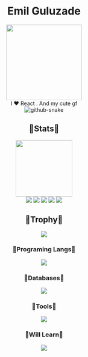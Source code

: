 <div align="center">
  <h1>Emil Guluzade</h1>
</div>

<div align="center">
  <img height=200px src="[https://avatars.githubusercontent.com/u/62157770?v=4](https://avatars.githubusercontent.com/u/139626288?v=4)"></br>
  I ❤ React . And my cute gf</br>
  <picture>
    <source media="(prefers-color-scheme: dark)" srcset="https://github.com/EmilGuluzade/EmilGuluzade/blob/output/github-contribution-grid-snake-dark.svg" />
    <source media="(prefers-color-scheme: light)" srcset="https://github.com/EmilGuluzade/EmilGuluzade/blob/output/github-contribution-grid-snake.svg" />
    <img alt="github-snake" src="github-snake.svg" />
  </picture></br>
</div>

<div align=center> 
  <h2>💖Stats💖</h2>
  <img height=150px src="https://streak-stats.demolab.com?user=emilguluzade&theme=algolia"></br>
  <img src="https://github-profile-summary-cards.vercel.app/api/cards/profile-details?username=emilguluzade&theme=algolia">
  <img src="https://github-profile-summary-cards.vercel.app/api/cards/repos-per-language?username=emilguluzade&theme=algolia">
  <img src="https://github-profile-summary-cards.vercel.app/api/cards/most-commit-language?username=emilguluzade&theme=algolia">
  <img src="https://github-profile-summary-cards.vercel.app/api/cards/stats?username=emilguluzade&theme=algolia">
  <img src="https://github-profile-summary-cards.vercel.app/api/cards/productive-time?username=emilguluzade&theme=algolia">
</div>

<div align=center>
  <h2>👑Trophy👑</h2>
  <img src = "https://github-profile-trophy.vercel.app/?username=emilguluzade&theme=algolia&column=-1&rank=-?">
</div>

<div align=center>
  <h3>💎Programing Langs💎</h3>
    <img src="https://skillicons.dev/icons?i=html,js,babel,ts,css,sass,bootstrap,tailwind,react,vite,md,nodejs,express,python,">
  <h3>🧶Databases🧶</h3>
   <img src="https://skillicons.dev/icons?i=mongodb">
  <h3>🏏Tools🏏</h3>
    <img src="https://skillicons.dev/icons?i=github,git,npm,vscode,visualstudio,postman,figma,netlify,vercel,stackoverflow,discord">
  <h3>🎡Will Learn🎡</h3>
    <img src="https://skillicons.dev/icons?i=cpp,nextjs,electron,threejs,blender">
</div>


